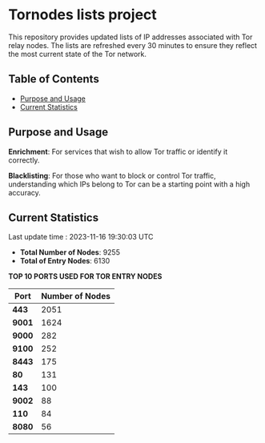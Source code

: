# Tornodes lists project

This repository provides updated lists of IP addresses associated with Tor relay nodes. The lists are refreshed every 30 minutes to ensure they reflect the most current state of the Tor network.

## Table of Contents

- [Purpose and Usage](#purpose-and-usage)
- [Current Statistics](#current-statistics)


## Purpose and Usage

**Enrichment**: For services that wish to allow Tor traffic or identify it correctly.

**Blacklisting**: For those who want to block or control Tor traffic, understanding which IPs belong to Tor can be a starting point with a high accuracy.

## Current Statistics

Last update time : 2023-11-16 19:30:03 UTC

- **Total Number of Nodes**: 9255
- **Total of Entry Nodes**: 6130

**TOP 10 PORTS USED FOR TOR ENTRY NODES**

| **Port** | **Number of Nodes** |
|------|-----------------|
| **443**   | 2051  |
| **9001**   | 1624  |
| **9000**   | 282  |
| **9100**   | 252  |
| **8443**   | 175  |
| **80**   | 131  |
| **143**   | 100  |
| **9002**   | 88  |
| **110**   | 84  |
| **8080**   | 56  |

